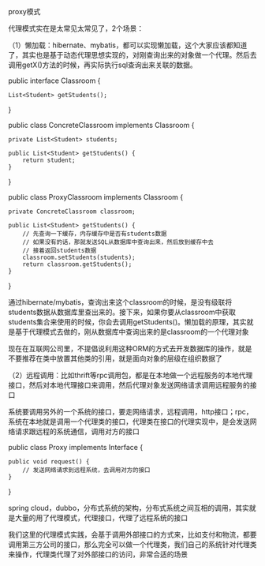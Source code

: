 proxy模式

代理模式实在是太常见太常见了，2个场景：

（1）懒加载：hibernate、mybatis，都可以实现懒加载，这个大家应该都知道了，其实也是基于动态代理思想实现的，对刚查询出来的对象做一个代理。然后去调用getX()方法的时候，再实际执行sql查询出来关联的数据。

public interface Classroom {

    List<Student> getStudents();

}

public class ConcreteClassroom implements Classroom {

    private List<Student> students;

    public List<Student> getStudents() {
        return student;
    }

}

public class ProxyClassroom implements Classroom {

    private ConcreteClassroom classroom;

    public List<Student> getStudents() {
        // 先查询一下缓存，内存缓存中是否有students数据
        // 如果没有的话，那就发送SQL从数据库中查询出来，然后放到缓存中去
        // 接着返回students数据
        classroom.setStudents(students);
        return classroom.getStudents();
    }

}

通过hibernate/mybatis，查询出来这个classroom的时候，是没有级联将students数据从数据库里查出来的。接下来，如果你要从classroom中获取students集合来使用的时候，你会去调用getStudents()。懒加载的原理，其实就是基于代理模式去做的，刚从数据库中查询出来的是classroom的一个代理对象

现在在互联网公司里，不提倡说利用这种ORM的方式去开发数据库的操作，就是不要推荐在类中放置其他类的引用，就是面向对象的层级在组织数据了

（2）远程调用：比如thrift等rpc调用包，都是在本地做一个远程服务的本地代理接口，然后对本地代理接口来调用，然后代理对象发送网络请求调用远程服务的接口

系统要调用另外的一个系统的接口，要走网络请求，远程调用，http接口；rpc，系统在本地就是调用一个代理类的接口，代理类在接口的代理实现中，是会发送网络请求跟远程的系统通信，调用对方的接口

public class Proxy implements Interface {

    public void request() {
        // 发送网络请求到远程系统，去调用对方的接口
    }

}

spring cloud，dubbo，分布式系统的架构，分布式系统之间互相的调用，其实就是大量的用了代理模式，代理接口，代理了远程系统的接口

我们这里的代理模式实践，会基于调用外部接口的方式来，比如支付和物流，都要调用第三方公司的接口，那么完全可以做一个代理类，我们自己的系统针对代理类来操作，代理类代理了对外部接口的访问，非常合适的场景